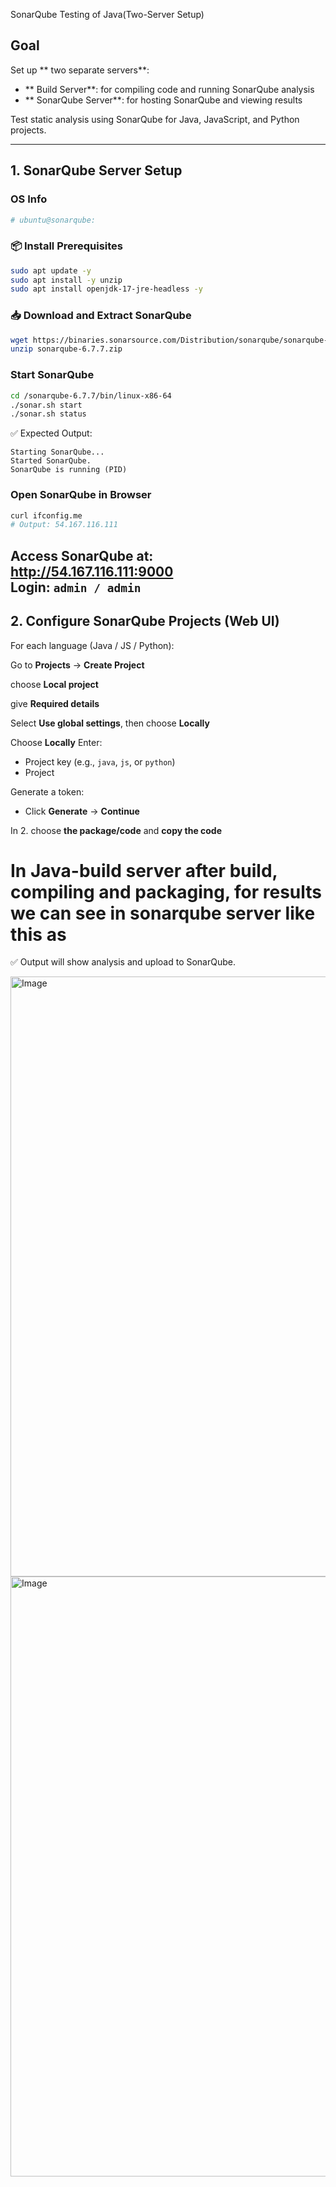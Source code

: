 SonarQube Testing of Java(Two-Server Setup)

##  Goal  
Set up ** two separate servers**:  
-  ** Build Server**: for compiling code and running SonarQube analysis  
-  ** SonarQube Server**: for hosting SonarQube and viewing results  

Test static analysis using SonarQube for Java, JavaScript, and Python projects.

---

##  1. SonarQube Server Setup

###  OS Info  
```bash
# ubuntu@sonarqube:
```

### 📦 Install Prerequisites  
```bash
sudo apt update -y
sudo apt install -y unzip
sudo apt install openjdk-17-jre-headless -y
```

### 📥 Download and Extract SonarQube  
```bash
wget https://binaries.sonarsource.com/Distribution/sonarqube/sonarqube-6.7.7.zip
unzip sonarqube-6.7.7.zip
```

###  Start SonarQube  
```bash
cd /sonarqube-6.7.7/bin/linux-x86-64
./sonar.sh start
./sonar.sh status
```

✅ Expected Output:
```
Starting SonarQube...
Started SonarQube.
SonarQube is running (PID)
```

###  Open SonarQube in Browser  
```bash
curl ifconfig.me
# Output: 54.167.116.111
```

Access SonarQube at:  
**http://54.167.116.111:9000**  
Login: `admin / admin`
---

##  2. Configure SonarQube Projects (Web UI)

For each language (Java / JS / Python):

Go to **Projects** → **Create Project** 


choose **Local project** 


give **Required details** 

Select **Use global settings**, then choose **Locally**

Choose **Locally** 
 Enter:
   - Project key (e.g., `java`, `js`, or `python`)
   - Project 


Generate a token:
   - Click **Generate** → **Continue**


In 2. choose **the package/code** and **copy the code**
  # In Java-build server after build, compiling and packaging, for results we can see in sonarqube server like this as 

✅ Output will show analysis and upload to SonarQube.

<img width="960" alt="Image" src="https://github.com/user-attachments/assets/b84af356-3f1f-4dda-92b4-33298619cf69" />

<img width="960" alt="Image" src="https://github.com/user-attachments/assets/cca1f93a-20ce-4480-bd28-a46ce6be1722" />


